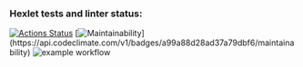### Hexlet tests and linter status:
[![Actions Status](https://github.com/crxcrvs/java-project-lvl1/workflows/hexlet-check/badge.svg)](https://github.com/crxcrvs/java-project-lvl1/actions)
[![Maintainability](https://codeclimate.com/github/codeclimate/codeclimate/maintainability")](https://api.codeclimate.com/v1/badges/a99a88d28ad37a79dbf6/maintainability)
![example workflow](https://github.com/crxcrvs/java-project-lvl1/actions/workflows/main.yml/badge.svg)